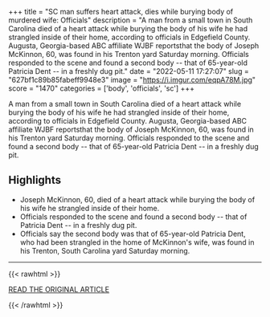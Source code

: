 +++
title = "SC man suffers heart attack, dies while burying body of murdered wife: Officials"
description = "A man from a small town in South Carolina died of a heart attack while burying the body of his wife he had strangled inside of their home, according to officials in Edgefield County. Augusta, Georgia-based ABC affiliate WJBF reportsthat the body of Joseph McKinnon, 60, was found in his Trenton yard Saturday morning. Officials responded to the scene and found a second body -- that of 65-year-old Patricia Dent -- in a freshly dug pit."
date = "2022-05-11 17:27:07"
slug = "627bf1c89b85fabeff9948e3"
image = "https://i.imgur.com/eqpA78M.jpg"
score = "1470"
categories = ['body', 'officials', 'sc']
+++

A man from a small town in South Carolina died of a heart attack while burying the body of his wife he had strangled inside of their home, according to officials in Edgefield County. Augusta, Georgia-based ABC affiliate WJBF reportsthat the body of Joseph McKinnon, 60, was found in his Trenton yard Saturday morning. Officials responded to the scene and found a second body -- that of 65-year-old Patricia Dent -- in a freshly dug pit.

## Highlights

- Joseph McKinnon, 60, died of a heart attack while burying the body of his wife he strangled inside of their home.
- Officials responded to the scene and found a second body -- that of Patricia Dent -- in a freshly dug pit.
- Officials say the second body was that of 65-year-old Patricia Dent, who had been strangled in the home of McKinnon's wife, was found in his Trenton, South Carolina yard Saturday morning.

---

{{< rawhtml >}}
  <p class="article-category">
    <a target="_blank" href="https://abcnews4.com/news/local/sc-man-suffers-heart-attack-dies-while-burying-body-of-murdered-wife-wciv">READ THE ORIGINAL ARTICLE</a>
  </p>
{{< /rawhtml >}}
